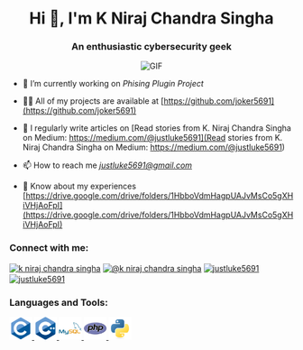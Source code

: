 <h1 align="center">Hi 👋, I'm K Niraj Chandra Singha</h1>
<h3 align="center">An enthusiastic cybersecurity geek</h3>

<p align="center">
    <img height="170" width="250" src="https://i.giphy.com/media/v1.Y2lkPTc5MGI3NjExejk1Y2xqaHhlZmR1OTI0MzI5MW94MjUxcWVnaG1teGo0aHZ0N3Y0eCZlcD12MV9pbnRlcm5hbF9naWZfYnlfaWQmY3Q9Zw/RbDKaczqWovIugyJmW/giphy.gif" alt="GIF">
  
- 🔭 I’m currently working on *Phising Plugin Project*

- 👨‍💻 All of my projects are available at [https://github.com/joker5691](https://github.com/joker5691)

- 📝 I regularly write articles on [Read stories from K. Niraj Chandra Singha on Medium: https://medium.com/@justluke5691](Read stories from K. Niraj Chandra Singha on Medium: https://medium.com/@justluke5691)

- 📫 How to reach me *justluke5691@gmail.com*

- 📄 Know about my experiences [https://drive.google.com/drive/folders/1HbboVdmHagpUAJvMsCo5gXHiVHjAoFpI](https://drive.google.com/drive/folders/1HbboVdmHagpUAJvMsCo5gXHiVHjAoFpI)

<h3 align="left">Connect with me:</h3>
<p align="left">
<a href="https://www.linkedin.com/in/k-niraj-chandra-singha-070691223/" target="blank"><img align="center" src="https://raw.githubusercontent.com/rahuldkjain/github-profile-readme-generator/master/src/images/icons/Social/linked-in-alt.svg" alt="k niraj chandra singha" height="30" width="40" /></a>
<a href="https://medium.com/@justluke5691" target="blank"><img align="center" src="https://raw.githubusercontent.com/rahuldkjain/github-profile-readme-generator/master/src/images/icons/Social/medium.svg" alt="@k niraj chandra singha" height="30" width="40" /></a>
<a href="https://www.hackerrank.com/justluke5691" target="blank"><img align="center" src="https://raw.githubusercontent.com/rahuldkjain/github-profile-readme-generator/master/src/images/icons/Social/hackerrank.svg" alt="justluke5691" height="30" width="40" /></a>
<a href="https://auth.geeksforgeeks.org/user/justluke5691" target="blank"><img align="center" src="https://raw.githubusercontent.com/rahuldkjain/github-profile-readme-generator/master/src/images/icons/Social/geeks-for-geeks.svg" alt="justluke5691" height="30" width="40" /></a>
</p>

<h3 align="left">Languages and Tools:</h3>
<p align="left"> <a href="https://www.cprogramming.com/" target="_blank" rel="noreferrer"> <img src="https://raw.githubusercontent.com/devicons/devicon/master/icons/c/c-original.svg" alt="c" width="40" height="40"/> </a> <a href="https://www.w3schools.com/cpp/" target="_blank" rel="noreferrer"> <img src="https://raw.githubusercontent.com/devicons/devicon/master/icons/cplusplus/cplusplus-original.svg" alt="cplusplus" width="40" height="40"/> </a> <a href="https://www.mysql.com/" target="_blank" rel="noreferrer"> <img src="https://raw.githubusercontent.com/devicons/devicon/master/icons/mysql/mysql-original-wordmark.svg" alt="mysql" width="40" height="40"/> </a> <a href="https://www.php.net" target="_blank" rel="noreferrer"> <img src="https://raw.githubusercontent.com/devicons/devicon/master/icons/php/php-original.svg" alt="php" width="40" height="40"/> </a> <a href="https://www.python.org" target="_blank" rel="noreferrer"> <img src="https://raw.githubusercontent.com/devicons/devicon/master/icons/python/python-original.svg" alt="python" width="40" height="40"/> </a> </p>
